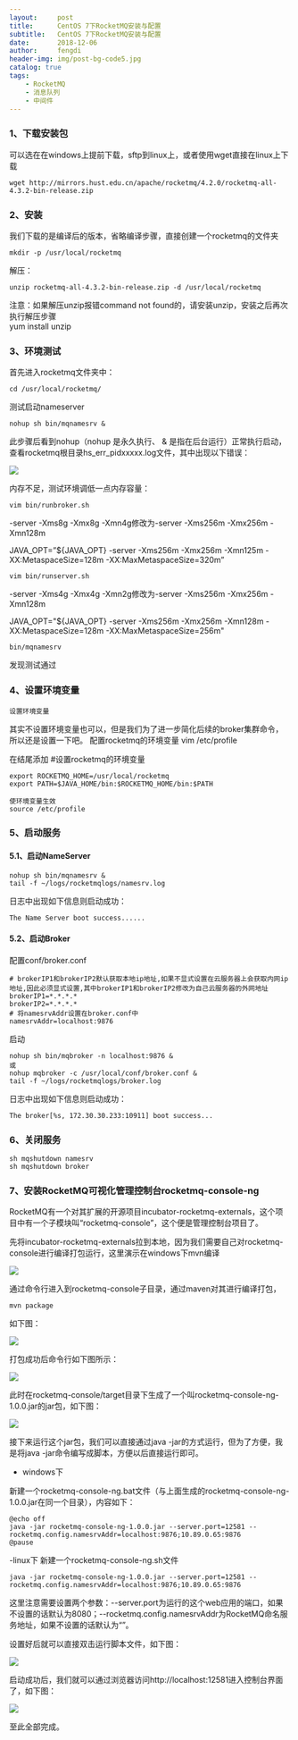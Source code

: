 ```yaml
---
layout:     post
title:      CentOS 7下RocketMQ安装与配置
subtitle:   CentOS 7下RocketMQ安装与配置
date:       2018-12-06
author:     fengdi
header-img: img/post-bg-code5.jpg
catalog: true
tags:
    - RocketMQ
    - 消息队列
    - 中间件
---
```


### 1、下载安装包
可以选在在windows上提前下载，sftp到linux上，或者使用wget直接在linux上下载

    wget http://mirrors.hust.edu.cn/apache/rocketmq/4.2.0/rocketmq-all-4.3.2-bin-release.zip

### 2、安装
我们下载的是编译后的版本，省略编译步骤，直接创建一个rocketmq的文件夹

    mkdir -p /usr/local/rocketmq
解压：

    unzip rocketmq-all-4.3.2-bin-release.zip -d /usr/local/rocketmq

注意：如果解压unzip报错command not found的，请安装unzip，安装之后再次执行解压步骤
​    
    yum install unzip

### 3、环境测试
首先进入rocketmq文件夹中：

    cd /usr/local/rocketmq/

测试启动nameserver

    nohup sh bin/mqnamesrv &

此步骤后看到nohup（nohup 是永久执行、
& 是指在后台运行）正常执行启动，查看rocketmq根目录hs_err_pidxxxxx.log文件，其中出现以下错误：

![](https://img-blog.csdn.net/20180713114627775?watermark/2/text/aHR0cHM6Ly9ibG9nLmNzZG4ubmV0L2NkbmlnaHQ=/font/5a6L5L2T/fontsize/400/fill/I0JBQkFCMA==/dissolve/70)

内存不足，测试环境调低一点内存容量：

    vim bin/runbroker.sh

-server -Xms8g -Xmx8g -Xmn4g修改为-server -Xms256m -Xmx256m -Xmn128m

JAVA_OPT=”${JAVA_OPT} -server -Xms256m -Xmx256m -Xmn125m -XX:MetaspaceSize=128m -XX:MaxMetaspaceSize=320m”

    vim bin/runserver.sh

-server -Xms4g -Xmx4g -Xmn2g修改为-server -Xms256m -Xmx256m -Xmn128m

JAVA_OPT="${JAVA_OPT} -server -Xms256m -Xmx256m -Xmn128m -XX:MetaspaceSize=128m -XX:MaxMetaspaceSize=256m"

    bin/mqnamesrv

发现测试通过

### 4、设置环境变量
    设置环境变量
其实不设置环境变量也可以，但是我们为了进一步简化后续的broker集群命令，所以还是设置一下吧。
配置rocketmq的环境变量
vim /etc/profile

在结尾添加
#设置rocketmq的环境变量

    export ROCKETMQ_HOME=/usr/local/rocketmq
    export PATH=$JAVA_HOME/bin:$ROCKETMQ_HOME/bin:$PATH
    
    使环境变量生效
    source /etc/profile

### 5、启动服务
#### 5.1、启动NameServer

    nohup sh bin/mqnamesrv &
    tail -f ~/logs/rocketmqlogs/namesrv.log

日志中出现如下信息则启动成功：

    The Name Server boot success......

#### 5.2、启动Broker

配置conf/broker.conf

    # brokerIP1和brokerIP2默认获取本地ip地址,如果不显式设置在云服务器上会获取内网ip地址,因此必须显式设置,其中brokerIP1和brokerIP2修改为自己云服务器的外网地址 
    brokerIP1=*.*.*.*
    brokerIP2=*.*.*.*
    # 将namesrvAddr设置在broker.conf中
    namesrvAddr=localhost:9876

启动

    nohup sh bin/mqbroker -n localhost:9876 &
    或
    nohup mqbroker -c /usr/local/conf/broker.conf &
    tail -f ~/logs/rocketmqlogs/broker.log

日志中出现如下信息则启动成功：

    The broker[%s, 172.30.30.233:10911] boot success...

### 6、关闭服务

    sh mqshutdown namesrv
    sh mqshutdown broker

### 7、安装RocketMQ可视化管理控制台rocketmq-console-ng

RocketMQ有一个对其扩展的开源项目incubator-rocketmq-externals，这个项目中有一个子模块叫“rocketmq-console”，这个便是管理控制台项目了。

先将incubator-rocketmq-externals拉到本地，因为我们需要自己对rocketmq-console进行编译打包运行，这里演示在windows下mvn编译

![](https://img-blog.csdn.net/20170524113000007?watermark/2/text/aHR0cDovL2Jsb2cuY3Nkbi5uZXQvamF5ampi/font/5a6L5L2T/fontsize/400/fill/I0JBQkFCMA==/dissolve/70/gravity/SouthEast)

通过命令行进入到rocketmq-console子目录，通过maven对其进行编译打包，

    mvn package

如下图：

![](https://img-blog.csdn.net/20170524113544298?watermark/2/text/aHR0cDovL2Jsb2cuY3Nkbi5uZXQvamF5ampi/font/5a6L5L2T/fontsize/400/fill/I0JBQkFCMA==/dissolve/70/gravity/SouthEast)

打包成功后命令行如下图所示：

![](https://img-blog.csdn.net/20170524113636823?watermark/2/text/aHR0cDovL2Jsb2cuY3Nkbi5uZXQvamF5ampi/font/5a6L5L2T/fontsize/400/fill/I0JBQkFCMA==/dissolve/70/gravity/SouthEast)

此时在rocketmq-console/target目录下生成了一个叫rocketmq-console-ng-1.0.0.jar的jar包，如下图：

![](https://img-blog.csdn.net/20170524113903381?watermark/2/text/aHR0cDovL2Jsb2cuY3Nkbi5uZXQvamF5ampi/font/5a6L5L2T/fontsize/400/fill/I0JBQkFCMA==/dissolve/70/gravity/SouthEast)

接下来运行这个jar包，我们可以直接通过java -jar的方式运行，但为了方便，我是将java -jar命令编写成脚本，方便以后直接运行即可。

- windows下

新建一个rocketmq-console-ng.bat文件（与上面生成的rocketmq-console-ng-1.0.0.jar在同一个目录），内容如下：

    @echo off
    java -jar rocketmq-console-ng-1.0.0.jar --server.port=12581 --rocketmq.config.namesrvAddr=localhost:9876;10.89.0.65:9876
    @pause

-linux下
新建一个rocketmq-console-ng.sh文件

    java -jar rocketmq-console-ng-1.0.0.jar --server.port=12581 --rocketmq.config.namesrvAddr=localhost:9876;10.89.0.65:9876

这里注意需要设置两个参数：--server.port为运行的这个web应用的端口，如果不设置的话默认为8080；--rocketmq.config.namesrvAddr为RocketMQ命名服务地址，如果不设置的话默认为“”。

设置好后就可以直接双击运行脚本文件，如下图：

![](https://img-blog.csdn.net/20170524140852900?watermark/2/text/aHR0cDovL2Jsb2cuY3Nkbi5uZXQvamF5ampi/font/5a6L5L2T/fontsize/400/fill/I0JBQkFCMA==/dissolve/70/gravity/SouthEast)


启动成功后，我们就可以通过浏览器访问http://localhost:12581进入控制台界面了，如下图：

![](https://img-blog.csdn.net/20170524141327170?watermark/2/text/aHR0cDovL2Jsb2cuY3Nkbi5uZXQvamF5ampi/font/5a6L5L2T/fontsize/400/fill/I0JBQkFCMA==/dissolve/70/gravity/SouthEast)

至此全部完成。





